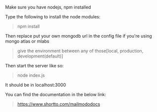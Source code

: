 Make sure you have nodejs, npm installed

Type the following to install the node modules:

> npm install

Then replace put your own mongodb url in the config file if you're using mongo atlas or mlabs

> give the environment between any of those[local, production, development(default)]

Then start the server like so:

> node index.js

It should be in localhost:3000

You can find the documentation in the below link:

> https://www.shortto.com/mailmododocs

